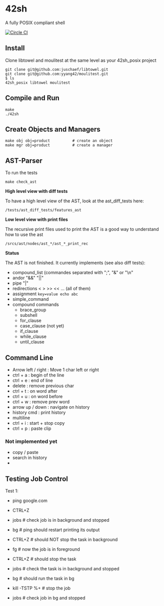 # 42sh

A fully POSIX compliant shell

[![Circle CI](https://circleci.com/gh/yyang42/42sh_posix.svg?style=svg&circle-token=6549382dfdf378061c5eb7adf45117da29188496)](https://circleci.com/gh/yyang42/42sh_posix)

## Install
Clone libtowel and moulitest at the same level as your 42sh_posix project
```
git clone git@github.com:juschaef/libtowel.git
git clone git@github.com:yyang42/moulitest.git
$ ls
42sh_posix libtowel moulitest
```

## Compile and Run
```
make
./42sh
```

## Create Objects and Managers
```
make obj obj=product          # create an object
make mgr obj=product          # create a manager
```

## AST-Parser
To run the tests
```
make check_ast
```

**High level view with diff tests**

To have a high level view of the AST, look at the ast\_diff\_tests here:

`/tests/ast_diff_tests/features_ast`

**Low level view with print files**

The recursive print files used to print the AST is a good way to understand how to use the ast

`/srcs/ast/nodes/ast_*/ast_*_print_rec`

**Status**

The AST is not finished. It currently implements (see also diff tests):

- compound_list (commandes separated with ";", "&" or "\n"
- andor "&&" "||"
- pipe "|"
- redirections < > >> << ... (all of them)
- assignment `key=value echo abc`
- simple_command
- compound commands
	- brace_group
	- subshell
	- for_clause
	- case_clause (not yet)
	- if_clause
	- while_clause
	- until_clause

## Command Line
- Arrow left / right :  Move 1 char left or right
- ctrl + a : begin of the line
- ctrl + e : end of line
- delete : remove previous char
- ctrl + t : on word after
- ctrl + u : on word before
- ctrl + w : remove prev word
- arrow up / down : navigate on history
- history cmd : print history
- multiline
- ctrl + i : start + stop copy
- ctrl + p : paste clip

### Not implemented yet
- copy / paste
- search in history
-

## Testing Job Control
Test 1:

- ping google.com
- CTRL+Z
- jobs 				# check job is in background and stopped
- bg 				# ping should restart printing its output
- CTRL+Z 			# should NOT stop the task in background

- fg 				# now the job is in foreground
- CTRL+Z 			# should stop the task
- jobs 				# check the task is in background and stopped

- bg 				# should run the task in bg
- kill -TSTP %+     # stop the job
- jobs				# check job in bg and stopped
